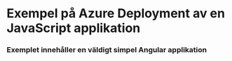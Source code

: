 # Exempel på Azure Deployment av en JavaScript applikation

### Exemplet innehåller en väldigt simpel Angular applikation
